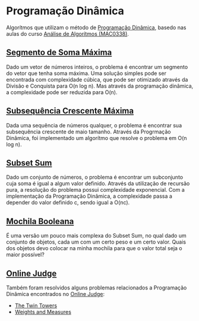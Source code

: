 # Programação Dinâmica

Algorítmos que utilizam o método de [Programação Dinâmica](https://pt.wikipedia.org/wiki/Programa%C3%A7%C3%A3o_din%C3%A2mica), basedo nas aulas do curso [Análise de Algorítmos (MAC0338)](https://www.ime.usp.br/~pf/analise_de_algoritmos/aulas/dynamic-programming.html).

## [Segmento de Soma Máxima](https://www.ime.usp.br/~pf/analise_de_algoritmos/aulas/max-sum-segment.html)

Dado um vetor de números inteiros, o problema é encontrar um segmento do vetor que tenha soma máxima. Uma solução simples pode ser encontrada com complexidade cúbica, que pode ser otimizado através da Divisão e Conquista para O(n log n). Mas através da programação dinâmica, a complexidade pode ser reduzida para O(n).

## [Subsequência Crescente Máxima](https://www.ime.usp.br/~pf/analise_de_algoritmos/aulas/sscm.html)

Dada uma sequência de números qualquer, o problema é encontrar sua subsequência crescente de maio tamanho. Através da Progrmação Dinâmica, foi implementado um algorítmo que resolve o problema em O(n log n).

## [Subset Sum](https://www.ime.usp.br/~pf/analise_de_algoritmos/aulas/mochila-subsetsum.html)

Dado um conjunto de números, o problema é encontrar um subconjunto cuja soma é igual a algum valor definido. Através da utilização de recursão pura, a resolução do problema possui complexidade exponencial. Com a implementação da Programação Dinâmica, a complexidade passa a depender do valor definido c, sendo igual a O(nc).

## [Mochila Booleana](https://www.ime.usp.br/~pf/analise_de_algoritmos/aulas/mochila-bool.html)

É uma versão um pouco mais complexa do Subset Sum, no qual dado um conjunto de objetos, cada um com um certo peso e um certo valor. Quais dos objetos devo colocar na minha mochila para que o valor total seja o maior possível?

## [Online Judge](https://onlinejudge.org/index.php)

Também foram resolvidos alguns problemas relacionados a Programação Dinâmica encontrados no [Online Judge](https://onlinejudge.org/index.php):

- [The Twin Towers](https://onlinejudge.org/index.php?option=onlinejudge&Itemid=8&page=show_problem&problem=1007)
- [Weights and Measures](https://onlinejudge.org/index.php?option=com_onlinejudge&Itemid=8&page=show_problem&problem=1095)

